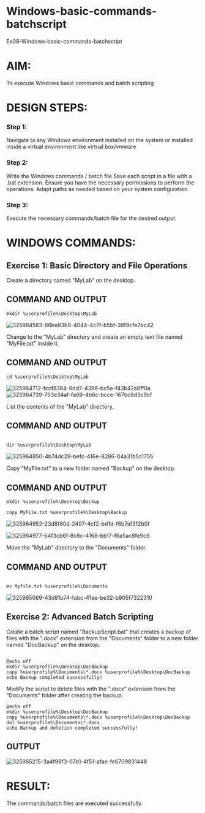 # Windows-basic-commands-batchscript
Ex08-Windows-basic-commands-batchscript

# AIM:
To execute Windows basic commands and batch scripting

# DESIGN STEPS:

### Step 1:

Navigate to any Windows environment installed on the system or installed inside a virtual environment like virtual box/vmware 

### Step 2:

Write the Windows commands / batch file
Save each script in a file with a .bat extension.
Ensure you have the necessary permissions to perform the operations.
Adapt paths as needed based on your system configuration.
### Step 3:

Execute the necessary commands/batch file for the desired output. 




# WINDOWS COMMANDS:
## Exercise 1: Basic Directory and File Operations
Create a directory named "MyLab" on the desktop.


## COMMAND AND OUTPUT
```
mkdir %userprofile%\Desktop\MyLab
```
![325964583-66be83b0-4044-4c7f-b5bf-38f9cfe7bc42](https://github.com/user-attachments/assets/8a3a9207-bb0b-4482-9ca6-4177e99e137d)



Change to the "MyLab" directory and create an empty text file named "MyFile.txt" inside it.


## COMMAND AND OUTPUT
```
cd %userprofile%\Desktop\MyLab
```
![325964712-fccf8364-6dd7-4396-bc5e-f43b42a8ff0a](https://github.com/user-attachments/assets/5d1163d8-050f-4fa4-9d31-1b3056277404)
![325964739-793e34af-fa69-4b6c-bcce-167bc8d3c9cf](https://github.com/user-attachments/assets/ced111de-0baf-47b4-b676-6e1bd156e2a9)



List the contents of the "MyLab" directory.


## COMMAND AND OUTPUT
```

dir %userprofile%\Desktop\MyLab
```

![325964850-4b74dc29-befc-416e-8286-04a31b5c1755](https://github.com/user-attachments/assets/5337c0ba-800b-488c-b65e-fffdb8304df2)


Copy "MyFile.txt" to a new folder named "Backup" on the desktop.

## COMMAND AND OUTPUT
```
mkdir %userprofile%\Desktop\Backup

copy MyFile.txt %userprofile%\Desktop\Backup
```
![325964952-23d8f80d-2497-4cf2-bd1d-f6b7af312b0f](https://github.com/user-attachments/assets/4167bf2c-6c93-4d3c-aec0-6dbd37278605)

![325964977-64f3cb6f-8c8c-4168-bb17-f6a5ac8fe9c9](https://github.com/user-attachments/assets/df8e9054-a40a-44a9-922c-aad398982d1d)


Move the "MyLab" directory to the "Documents" folder.


## COMMAND AND OUTPUT
```

mv Myfile.txt %userprofile%\Documents
```
![325965069-43d81b74-fabc-41ee-be32-b905f7322310](https://github.com/user-attachments/assets/cd8d32aa-5df5-4650-94c0-f4da8cb5a733)

## Exercise 2: Advanced Batch Scripting
Create a batch script named "BackupScript.bat" that creates a backup of files with the ".docx" extension from the "Documents" folder to a new folder named "DocBackup" on the desktop.

```

@echo off
mkdir %userprofile%\Desktop\DocBackup
copy %userprofile%\Documents\*.docx %userprofile%\Desktop\DocBackup
echo Backup completed successfully!
```

Modify the script to delete files with the ".docx" extension from the "Documents" folder after creating the backup.
```
@echo off
mkdir %userprofile%\Desktop\DocBackup
copy %userprofile%\Documents\*.docx %userprofile%\Desktop\DocBackup
del %userprofile%\Documents\*.docx
echo Backup and deletion completed successfully!
```


## OUTPUT
![325965215-3a4f96f3-07b1-4f51-afae-fe6709831448](https://github.com/user-attachments/assets/32e7079f-36ff-41a6-9676-e78d65dd7d89)





# RESULT:
The commands/batch files are executed successfully.

